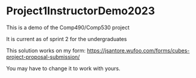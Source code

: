 # Project1InstructorDemo2023
This is a demo of the Comp490/Comp530 project 

It is current as of sprint 2 for the undergraduates

This solution works on my form:
https://jsantore.wufoo.com/forms/cubes-project-proposal-submission/

You may have to change it to work with yours.